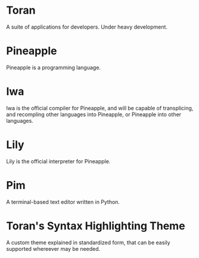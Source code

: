# Toran
A suite of applications for developers. Under heavy development.

# Pineapple
Pineapple is a programming language.

# Iwa
Iwa is the official compiler for Pineapple, and will be capable of transplicing, and recompling other languages into Pineapple, or Pineapple into other languages.

# Lily
Lily is the official interpreter for Pineapple.

# Pim
A terminal-based text editor written in Python.

# Toran's Syntax Highlighting Theme
A custom theme explained in standardized form, that can be easily supported whereever may be needed.